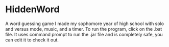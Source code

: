 # HiddenWord
A word guessing game I made my sophomore year of high school with solo and versus mode, music, and a timer.
To run the program, click on the .bat file. It uses command prompt to run the .jar file and is completely safe, you can edit it to check it out.
